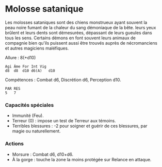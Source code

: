# Molosse satanique
Les molosses sataniques sont des chiens monstrueux ayant souvent la peau noire fumant de la chaleur du sang démoniaque de la bête. leurs yeux brûlent et leurs dents sont démesurées, dépassant de leurs gueules dans tous les sens. Certains démons en font souvent leurs animaux de compagnie bien qu'ils puissent aussi être trouvés auprès de nécromanciens et autres magiciens maléfiques.

Allure : 8(+d10)

	Agi	Âme	For	Int	Vig
	d8	d8	d10	d6(A)	d10

Compétences : Combat d6, Discrétion d6, Perception d10.

	PAR	RES
	5	7

### Capacités spéciales
- Immunité (Feu).
- Terreur (0) : impose un test de Terreur aux témoins.
- Terribles blessures : -2 pour soigner et guérir de ces blessures, par magie ou naturellement.

### Actions
- Morsure : Combat d6, d10+d6.
- À la gorge : touche la zone la moins protégée sur Relance en attaque.
